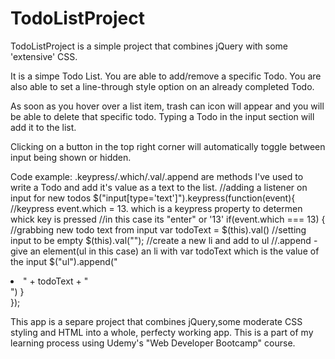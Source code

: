 # TodoListProject

TodoListProject is a simple project that combines jQuery with some 'extensive' CSS.

It is a simpe Todo List. You are able to add/remove a specific Todo. You are also able to set a line-through style option on an already completed Todo. 

As soon as you hover over a list item, trash can icon will appear and you will be able to delete that specific todo. Typing a Todo in the input section will add it to the list.

Clicking on a button in the top right corner will automatically toggle between input being shown or hidden.



Code example:
.keypress/.which/.val/.append are methods I've used to write a Todo and add it's value as a text to the list. 
		//adding a listener on input for new todos
		$("input[type='text']").keypress(function(event){
		//keypress event.which = 13. which is a keypress property to determen whick key is pressed
		//in this case its "enter" or '13'
			if(event.which === 13) {
			//grabbing new todo text from input
			var todoText = $(this).val()
			//setting input to be empty
			$(this).val("");
			//create a new li and add to ul
			//.append - give an element(ul in this case) an li with var todoText which is the value of the input
			$("ul").append("<li><span><i class='fa fa-trash'></i></span>" + todoText + "</li>")
				}	
			});

This app is a separe project that combines jQuery,some moderate CSS styling and HTML into a whole, perfecty working app. This is a part of my learning process using Udemy's "Web Developer Bootcamp" course.
